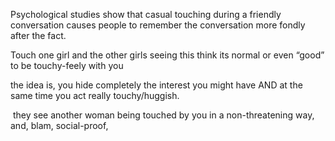 Psychological studies show that casual touching during a friendly conversation causes people to remember the conversation more fondly after the fact.

Touch one girl and the other girls seeing this think its normal or even “good” to be touchy-feely with you


the idea is, you hide completely the interest you might have AND at the same time you act really touchy/huggish.


 they see another woman being touched by you in a non-threatening way, and, blam, social-proof,
















